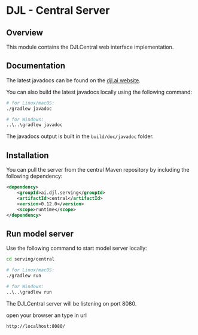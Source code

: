 # DJL - Central Server

## Overview

This module contains the DJLCentral web interface implementation.

## Documentation

The latest javadocs can be found on the [djl.ai website](https://javadoc.io/doc/ai.djl/serving/central/latest/index.html).

You can also build the latest javadocs locally using the following command:

```sh
# for Linux/macOS:
./gradlew javadoc

# for Windows:
..\..\gradlew javadoc
```
The javadocs output is built in the `build/doc/javadoc` folder.


## Installation
You can pull the server from the central Maven repository by including the following dependency:

```xml
<dependency>
    <groupId>ai.djl.serving</groupId>
    <artifactId>central</artifactId>
    <version>0.12.0</version>
    <scope>runtime</scope>
</dependency>
```

## Run model server

Use the following command to start model server locally:

```sh
cd serving/central

# for Linux/macOS:
./gradlew run

# for Windows:
..\..\gradlew run
```

The DJLCentral server will be listening on port 8080.

open your browser an type in url 

```ssh
http://localhost:8080/
```
